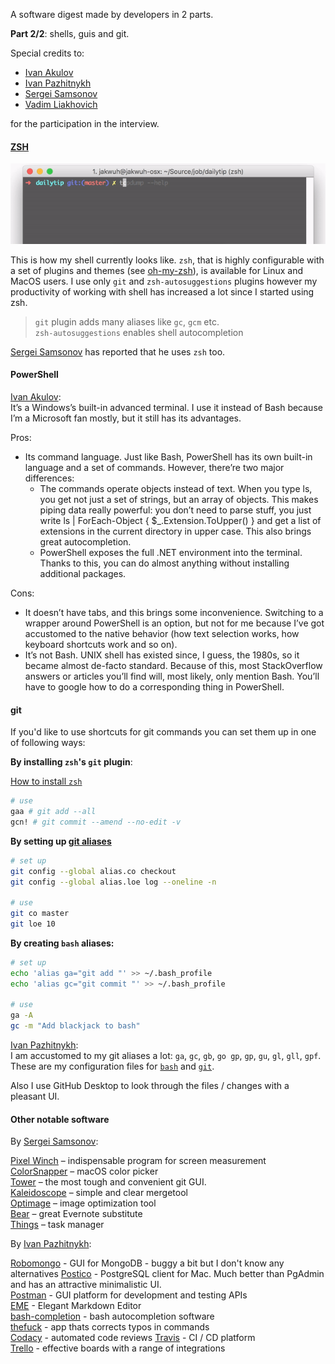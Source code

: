 A software digest made by developers in 2 parts.  

**Part 2/2**: shells, guis and git.

Special credits to:

- [Ivan Akulov][1]
- [Ivan Pazhitnykh][3]
- [Sergei Samsonov][5]
- [Vadim Liakhovich][4]

[1]: https://iamakulov.com/
[2]: https://akwuh.me/
[3]: https://github.com/drapegnik/
[4]: https://github.com/vlyahovich/
[5]: https://github.com/dontuncleme/

for the participation in the interview.

#### [ZSH](http://ohmyz.sh/)

![ZSH](./zsh.gif)

This is how my shell currently looks like. `zsh`, that is highly configurable with a set of plugins and themes (see [oh-my-zsh](https://github.com/robbyrussell/oh-my-zsh)), is available for Linux and MacOS users. I use only `git` and `zsh-autosuggestions` plugins however my productivity of working with shell has increased a lot since I started using zsh.

> `git` plugin adds many aliases like `gc`, `gcm` etc.   
`zsh-autosuggestions` enables shell autocompletion

[Sergei Samsonov][5] has reported that he uses `zsh` too.

#### PowerShell

[Ivan Akulov][1]:  
It’s a Windows’s built-in advanced terminal. I use it instead of Bash because I’m a Microsoft fan mostly, but it still has its advantages.

Pros:
* Its command language. Just like Bash, PowerShell has its own built-in language and a set of commands. However, there’re two major differences:
    * The commands operate objects instead of text. When you type ls, you get not just a set of strings, but an array of objects. This makes piping data really powerful: you don’t need to parse stuff, you just write  ls | ForEach-Object { $_.Extension.ToUpper() } and get a list of extensions in the current directory in upper case. This also brings great autocompletion.
    * PowerShell exposes the full .NET environment into the terminal. Thanks to this, you can do almost anything without installing additional packages.

Cons:
* It doesn’t have tabs, and this brings some inconvenience. Switching to a wrapper around PowerShell is an option, but not for me because I’ve got accustomed to the native behavior (how text selection works, how keyboard shortcuts work and so on).
* It’s not Bash. UNIX shell has existed since, I guess, the 1980s, so it became almost de-facto standard. Because of this, most StackOverflow answers or articles you’ll find will, most likely, only mention Bash. You’ll have to google how to do a corresponding thing in PowerShell.

#### git

If you'd like to use shortcuts for git commands you can set them up in one of following ways:

**By installing `zsh`'s `git` plugin**:

[How to install `zsh`](https://github.com/robbyrussell/oh-my-zsh/wiki/Installing-ZSH)

```bash
# use
gaa # git add --all
gcn! # git commit --amend --no-edit -v
```

**By setting up [git aliases](https://git-scm.com/book/en/v2/Git-Basics-Git-Aliases)**

```bash
# set up
git config --global alias.co checkout
git config --global alias.loe log --oneline -n

# use
git co master
git loe 10
```

**By creating `bash` aliases:**

```bash
# set up
echo 'alias ga="git add "' >> ~/.bash_profile
echo 'alias gc="git commit "' >> ~/.bash_profile

# use
ga -A
gc -m "Add blackjack to bash"
```

[Ivan Pazhitnykh][3]:  
I am accustomed to my git aliases a lot: `ga`, `gc`, `gb`, `go gp`, `gp`, `gu`, `gl`, `gll`, `gpf`. These are my configuration files for [`bash`](https://github.com/Drapegnik/env/blob/master/.bash_profile) and [`git`](https://github.com/Drapegnik/env/blob/master/.gitconfig).

Also I use GitHub Desktop to look through the files / changes with a pleasant UI.

#### Other notable software

By [Sergei Samsonov][5]:

[Pixel Winch](https://www.ricciadams.com/projects/pixel-winch) – indispensable program for screen measurement  
[ColorSnapper](https://colorsnapper.com) – macOS color picker   
[Tower](https://www.git-tower.com) – the most tough and convenient git GUI.  
[Kaleidoscope](https://www.kaleidoscopeapp.com) – simple and clear mergetool  
[Optimage](https://getoptimage.com) – image optimization tool  
[Bear](http://www.bear-writer.com) – great Evernote substitute  
[Things](https://culturedcode.com/things/) – task manager

By [Ivan Pazhitnykh][3]:

[Robomongo](https://robomongo.org/) - GUI for MongoDB - buggy a bit but I don't know any alternatives
[Postico](https://eggerapps.at/postico/) - PostgreSQL client for Mac. Much better than PgAdmin and has an attractive minimalistic UI.  
[Postman](https://chrome.google.com/webstore/detail/postman/fhbjgbiflinjbdggehcddcbncdddomop?hl=en) - GUI platform for development and testing APIs  
[EME](https://github.com/egoist/eme) - Elegant Markdown Editor  
[bash-completion](https://github.com/scop/bash-completion) - bash autocompletion software  
[thefuck](https://github.com/nvbn/thefuck) - app thats corrects typos in commands  
[Codacy](https://www.codacy.com/) - automated code reviews
[Travis](https://travis-ci.org/) - CI / CD platform  
[Trello](https://trello.com/) - effective boards with a range of integrations
